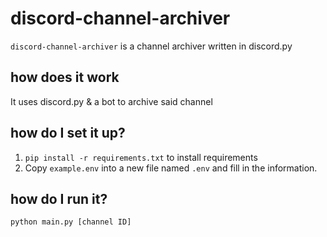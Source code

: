 # discord-channel-archiver 
`discord-channel-archiver` is a channel archiver written in discord.py

## how does it work
It uses discord.py & a bot to archive said channel

## how do I set it up?
1. `pip install -r requirements.txt` to install requirements
2. Copy `example.env` into a new file named `.env` and fill in the information.

## how do I run it?
`python main.py [channel ID]`
